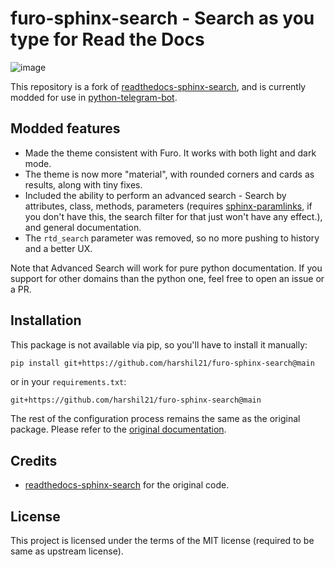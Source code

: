 furo-sphinx-search - Search as you type for Read the Docs
=========================================================

![image](https://user-images.githubusercontent.com/37377066/189539883-f3b24751-8447-42a5-9d30-757183101234.png)


This repository is a fork of [readthedocs-sphinx-search](https://github.com/readthedocs/readthedocs-sphinx-search), and is currently modded for use in [python-telegram-bot](https://github.com/python-telegram-bot/python-telegram-bot).

Modded features
---------------

- Made the theme consistent with Furo. It works with both light and dark mode.
- The theme is now more "material", with rounded corners and cards as results, along with tiny fixes.
- Included the ability to perform an advanced search - Search by attributes, class, methods,
  parameters (requires [sphinx-paramlinks](https://github.com/sqlalchemyorg/sphinx-paramlinks), if
  you don't have this, the search filter for that just won't have any effect.),
  and general documentation.
- The `rtd_search` parameter was removed, so no more pushing to history and a better UX.

Note that Advanced Search will work for pure python documentation. If you support for other domains
than the python one, feel free to open an issue or a PR.

Installation
------------

This package is not available via pip, so you'll have to install it manually:

``` bash
pip install git+https://github.com/harshil21/furo-sphinx-search@main
```

or in your ``requirements.txt``:

``` code
git+https://github.com/harshil21/furo-sphinx-search@main
```

The rest of the configuration process remains the same as the original package. Please refer to the
[original documentation](https://readthedocs-sphinx-search.readthedocs.io/).


Credits
-------

- [readthedocs-sphinx-search](https://github.com/readthedocs/readthedocs-sphinx-search) for the
  original code.

License
-------

This project is licensed under the terms of the MIT license (required to be same as upstream license).

